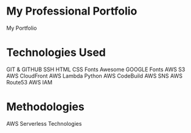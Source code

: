 # My Professional Portfolio
My Portfolio

# Technologies Used
GIT & GITHUB
SSH
HTML
CSS
Fonts Awesome
GOOGLE Fonts
AWS S3
AWS CloudFront
AWS Lambda
Python
AWS CodeBuild
AWS SNS
AWS Route53
AWS IAM

# Methodologies
AWS Serverless Technologies